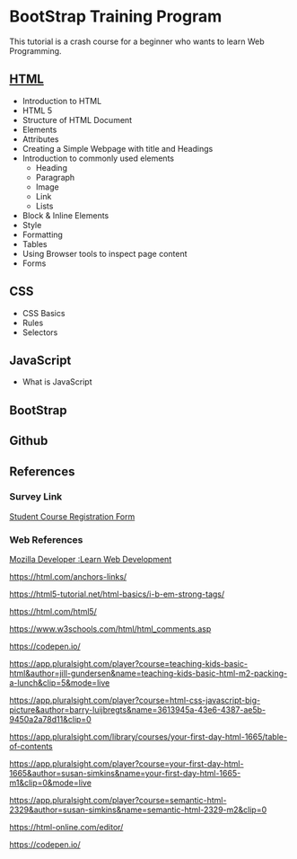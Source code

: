 # BootStrap Training Program

This tutorial is a crash course for a beginner who wants to learn Web Programming.

## [HTML](http://www.costaivo.com/Tutorial-BootStrap/1_HTML/)

- Introduction to HTML
- HTML 5
- Structure of HTML Document
- Elements
- Attributes
- Creating a Simple Webpage with title and Headings
- Introduction to commonly used elements
  - Heading
  - Paragraph
  - Image
  - Link
  - Lists
- Block & Inline Elements
- Style
- Formatting
- Tables
- Using Browser tools to inspect page content
- Forms

## CSS

- CSS Basics
- Rules
- Selectors

## JavaScript

- What is JavaScript

## BootStrap

## Github

## References

### Survey Link

[Student Course Registration Form](https://ivocosta1.typeform.com/to/Q8VI4d)

### Web References

[Mozilla Developer :Learn Web Development](https://developer.mozilla.org/en-US/docs/Learn)

https://html.com/anchors-links/

https://html5-tutorial.net/html-basics/i-b-em-strong-tags/

https://html.com/html5/

https://www.w3schools.com/html/html_comments.asp

https://codepen.io/

https://app.pluralsight.com/player?course=teaching-kids-basic-html&author=jill-gundersen&name=teaching-kids-basic-html-m2-packing-a-lunch&clip=5&mode=live

https://app.pluralsight.com/player?course=html-css-javascript-big-picture&author=barry-luijbregts&name=3613945a-43e6-4387-ae5b-9450a2a78d11&clip=0

https://app.pluralsight.com/library/courses/your-first-day-html-1665/table-of-contents

https://app.pluralsight.com/player?course=your-first-day-html-1665&author=susan-simkins&name=your-first-day-html-1665-m1&clip=0&mode=live

https://app.pluralsight.com/player?course=semantic-html-2329&author=susan-simkins&name=semantic-html-2329-m2&clip=0

https://html-online.com/editor/

https://codepen.io/
